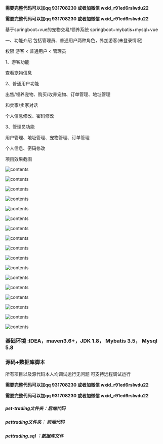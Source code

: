 **需要完整代码可以加qq   931708230 或者加微信   wxid_r91ed6rslwdu22**

**需要完整代码可以加qq  931708230 或者加微信  wxid_r91ed6rslwdu22**

基于springboot+vue的宠物交易/领养系统 springboot+mybatis+mysql+vue

一、功能介绍
包括管理员、普通用户两种角色，外加游客(未登录情况)

权限  游客 < 普通用户 < 管理员

1、游客功能

查看宠物信息

2、普通用户功能

出售/领养宠物、购买/收养宠物、订单管理、地址管理

和卖家/卖家对话

个人信息修改、密码修改

3、管理员功能

用户管理、地址管理、宠物管理、订单管理

个人信息、密码修改

项目效果截图

![contents](./picture/picture1.png)

![contents](./picture/picture2.png)

![contents](./picture/picture12.png)

![contents](./picture/picture13.png)

![contents](./picture/picture14.png)

![contents](./picture/picture3.png)

![contents](./picture/picture17.png)

![contents](./picture/picture16.png)

![contents](./picture/picture4.png)

![contents](./picture/picture5.png)

![contents](./picture/picture6.png)

![contents](./picture/picture7.png)

![contents](./picture/picture8.png)

![contents](./picture/picture9.png)

![contents](./picture/picture10.png)

![contents](./picture/picture11.png)

![contents](./picture/picture12.png)


### 基础环境 :IDEA，maven3.6+，JDK 1.8， Mybatis 3.5， Mysql 5.8

### 源码+数据库脚本 

所有项目以及源代码本人均调试运行无问题 可支持远程调试运行

**需要完整代码可以加qq  931708230 或者加微信  wxid_r91ed6rslwdu22**

**需要完整代码可以加qq  931708230 或者加微信  wxid_r91ed6rslwdu22**

##### pet-trading文件夹：后端代码

##### pettrading文件夹： 前端代码

##### pettrading.sql ：数据库文件
